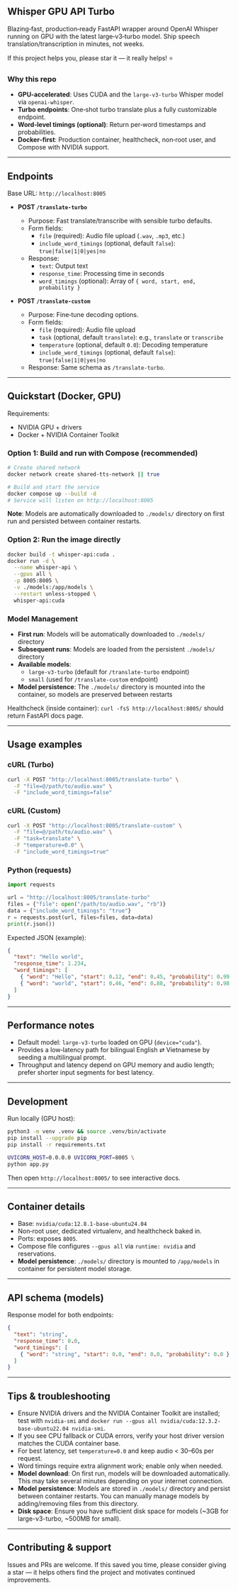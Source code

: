 ## Whisper GPU API Turbo

Blazing‑fast, production‑ready FastAPI wrapper around OpenAI Whisper running on GPU with the latest large‑v3‑turbo model. Ship speech translation/transcription in minutes, not weeks.

If this project helps you, please star it — it really helps! ⭐

### Why this repo
- **GPU‑accelerated**: Uses CUDA and the `large-v3-turbo` Whisper model via `openai-whisper`.
- **Turbo endpoints**: One‑shot turbo translate plus a fully customizable endpoint.
- **Word‑level timings (optional)**: Return per‑word timestamps and probabilities.
- **Docker‑first**: Production container, healthcheck, non‑root user, and Compose with NVIDIA support.

---

## Endpoints

Base URL: `http://localhost:8005`

- **POST `/translate-turbo`**
  - Purpose: Fast translate/transcribe with sensible turbo defaults.
  - Form fields:
    - `file` (required): Audio file upload (`.wav`, `.mp3`, etc.)
    - `include_word_timings` (optional, default `false`): `true|false|1|0|yes|no`
  - Response:
    - `text`: Output text
    - `response_time`: Processing time in seconds
    - `word_timings` (optional): Array of `{ word, start, end, probability }`

- **POST `/translate-custom`**
  - Purpose: Fine‑tune decoding options.
  - Form fields:
    - `file` (required): Audio file upload
    - `task` (optional, default `translate`): e.g., `translate` or `transcribe`
    - `temperature` (optional, default `0.0`): Decoding temperature
    - `include_word_timings` (optional, default `false`): `true|false|1|0|yes|no`
  - Response: Same schema as `/translate-turbo`.

---

## Quickstart (Docker, GPU)

Requirements:
- NVIDIA GPU + drivers
- Docker + NVIDIA Container Toolkit

### Option 1: Build and run with Compose (recommended)

```bash
# Create shared network
docker network create shared-tts-network || true

# Build and start the service
docker compose up --build -d
# Service will listen on http://localhost:8005
```

**Note**: Models are automatically downloaded to `./models/` directory on first run and persisted between container restarts.

### Option 2: Run the image directly

```bash
docker build -t whisper-api:cuda .
docker run -d \
  --name whisper-api \
  --gpus all \
  -p 8005:8005 \
  -v ./models:/app/models \
  --restart unless-stopped \
  whisper-api:cuda
```

### Model Management

- **First run**: Models will be automatically downloaded to `./models/` directory
- **Subsequent runs**: Models are loaded from the persistent `./models/` directory
- **Available models**: 
  - `large-v3-turbo` (default for `/translate-turbo` endpoint)
  - `small` (used for `/translate-custom` endpoint)
- **Model persistence**: The `./models/` directory is mounted into the container, so models are preserved between restarts

Healthcheck (inside container): `curl -fsS http://localhost:8005/` should return FastAPI docs page.

---

## Usage examples

### cURL (Turbo)
```bash
curl -X POST "http://localhost:8005/translate-turbo" \
  -F "file=@/path/to/audio.wav" \
  -F "include_word_timings=false"
```

### cURL (Custom)
```bash
curl -X POST "http://localhost:8005/translate-custom" \
  -F "file=@/path/to/audio.wav" \
  -F "task=translate" \
  -F "temperature=0.0" \
  -F "include_word_timings=true"
```

### Python (requests)
```python
import requests

url = "http://localhost:8005/translate-turbo"
files = {"file": open("/path/to/audio.wav", "rb")}
data = {"include_word_timings": "true"}
r = requests.post(url, files=files, data=data)
print(r.json())
```

Expected JSON (example):
```json
{
  "text": "Hello world",
  "response_time": 1.234,
  "word_timings": [
    { "word": "Hello", "start": 0.12, "end": 0.45, "probability": 0.99 },
    { "word": "world", "start": 0.46, "end": 0.88, "probability": 0.98 }
  ]
}
```

---

## Performance notes

- Default model: `large-v3-turbo` loaded on GPU (`device="cuda"`).
- Provides a low‑latency path for bilingual English ⇄ Vietnamese by seeding a multilingual prompt.
- Throughput and latency depend on GPU memory and audio length; prefer shorter input segments for best latency.

---

## Development

Run locally (GPU host):
```bash
python3 -m venv .venv && source .venv/bin/activate
pip install --upgrade pip
pip install -r requirements.txt

UVICORN_HOST=0.0.0.0 UVICORN_PORT=8005 \
python app.py
```

Then open `http://localhost:8005/` to see interactive docs.

---

## Container details

- Base: `nvidia/cuda:12.8.1-base-ubuntu24.04`
- Non‑root user, dedicated virtualenv, and healthcheck baked in.
- Ports: exposes `8005`.
- Compose file configures `--gpus all` via `runtime: nvidia` and reservations.
- **Model persistence**: `./models/` directory is mounted to `/app/models` in container for persistent model storage.

---

## API schema (models)

Response model for both endpoints:

```json
{
  "text": "string",
  "response_time": 0.0,
  "word_timings": [
    { "word": "string", "start": 0.0, "end": 0.0, "probability": 0.0 }
  ]
}
```

---

## Tips & troubleshooting

- Ensure NVIDIA drivers and the NVIDIA Container Toolkit are installed; test with `nvidia-smi` and `docker run --gpus all nvidia/cuda:12.3.2-base-ubuntu22.04 nvidia-smi`.
- If you see CPU fallback or CUDA errors, verify your host driver version matches the CUDA container base.
- For best latency, set `temperature=0.0` and keep audio < 30–60s per request.
- Word timings require extra alignment work; enable only when needed.
- **Model download**: On first run, models will be downloaded automatically. This may take several minutes depending on your internet connection.
- **Model persistence**: Models are stored in `./models/` directory and persist between container restarts. You can manually manage models by adding/removing files from this directory.
- **Disk space**: Ensure you have sufficient disk space for models (~3GB for large-v3-turbo, ~500MB for small).

---

## Contributing & support

Issues and PRs are welcome. If this saved you time, please consider giving a star — it helps others find the project and motivates continued improvements.


